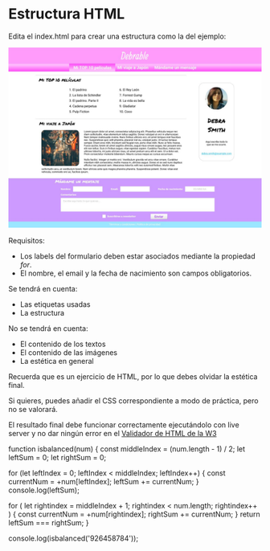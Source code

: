 # Estructura HTML

Edita el index.html para crear una estructura como la del ejemplo:

![ejemplo](./ejemplo.JPG)

Requisitos:
* Los labels del formulario deben estar asociados mediante la propiedad *for*.
* El nombre, el email y la fecha de nacimiento son campos obligatorios.

Se tendrá en cuenta: 
* Las etiquetas usadas
* La estructura

No se tendrá en cuenta:
* El contenido de los textos
* El contenido de las imágenes
* La estética en general


Recuerda que es un ejercicio de HTML, por lo que debes olvidar la estética final.

Si quieres, puedes añadir el CSS correspondiente a modo de práctica, pero no se valorará.

El resultado final debe funcionar correctamente ejecutándolo con live server y no dar ningún error en el [Validador de HTML de la W3](https://validator.w3.org/nu/#textarea)




function isbalanced(num) {
  const middleIndex = (num.length - 1) / 2;
  let leftSum = 0;
  let rightSum = 0;

  for (let leftIndex = 0; leftIndex < middleIndex; leftIndex++) {
    const currentNum = +num[leftIndex];
    leftSum += currentNum;
  }
  console.log(leftSum);

  for (
    let rightindex = middleIndex + 1;
    rightindex < num.length;
    rightindex++
  ) {
    const currentNum = +num[rightindex];
    rightSum += currentNum;
  }
  return leftSum === rightSum;
}

console.log(isbalanced('926458784'));
